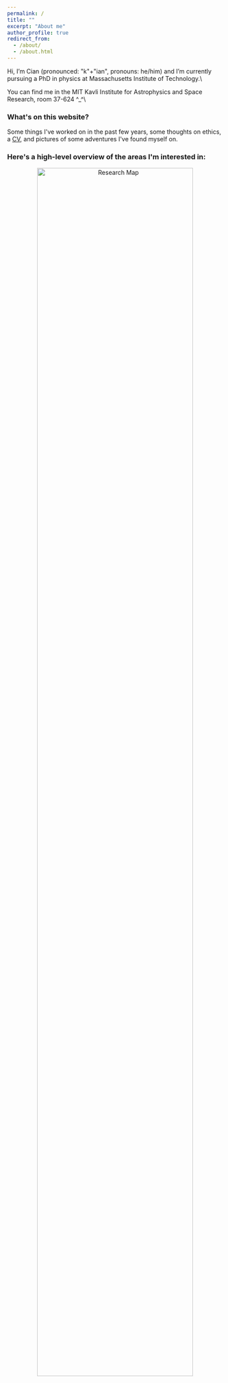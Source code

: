 ```yaml
---
permalink: /
title: ""
excerpt: "About me"
author_profile: true
redirect_from: 
  - /about/
  - /about.html
---
```


Hi, I’m Cian (pronounced: "k"+"ian", pronouns: he/him) and I’m currently pursuing a PhD in physics at Massachusetts Institute of Technology.\

You can find me in the MIT Kavli Institute for Astrophysics and Space Research, room 37-624  ^_^\

### What's on this website?
Some things I've worked on in the past few years, some thoughts on ethics, a <a target="_blank" rel="noopener noreferrer" href="cianmroche.github.io/files/CV.pdf" target="_blank">CV</a>, and pictures of some adventures I've found myself on.

### Here's a high-level overview of the areas I'm interested in: 
<p align="center">
  <img alt="Research Map" src="/images/research_map.jpg" width="85%">
</p>